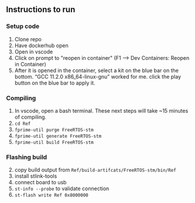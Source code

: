 ## Instructions to run

### Setup code
1. Clone repo
2. Have dockerhub open
3. Open in vscode
4. Click on prompt to "reopen in container" (F1 --> Dev Containers: Reopen in Container)
5. After it is opened in the container, select a kit on the blue bar on the bottom. “GCC 11.2.0 x86_64-linux-gnu" worked for me. click the play button on the blue bar to apply it.

### Compiling
1. In vscode, open a bash terminal. These next steps will take ~15 minutes of compiling.
2. `cd Ref`
3. `fprime-util purge FreeRTOS-stm`
4. `fprime-util generate FreeRTOS-stm`
5. `fprime-util build FreeRTOS-stm`

### Flashing build
2. copy build output from `Ref/build-artifcats/FreeRTOS-stm/bin/Ref`
3. install stlink-tools
4. connect board to usb
5. `st-info --probe` to validate connection
6. `st-flash write Ref 0x8000000`
